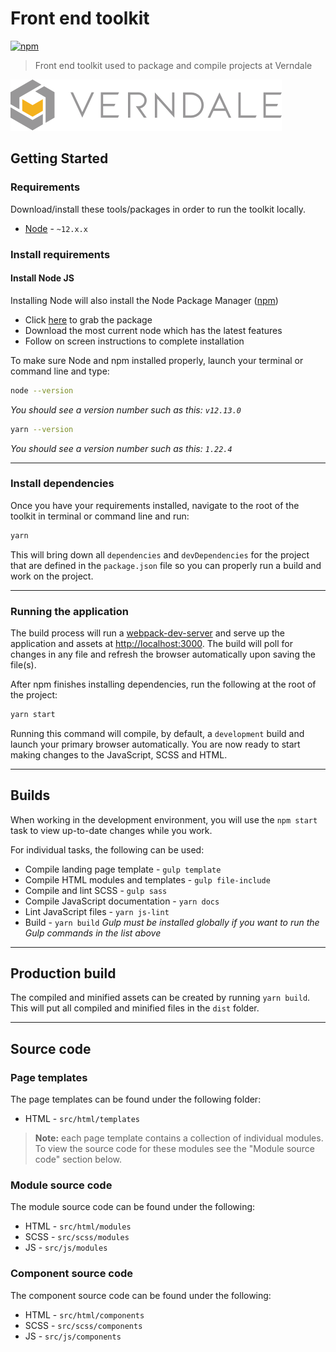# Front end toolkit

[![npm][npm-image]]()

> Front end toolkit used to package and compile projects at Verndale

![Verndale | verndale.com](src/images/logo-verndale.png "Verndale")

## Getting Started

### Requirements

Download/install these tools/packages in order to run the toolkit locally.

- [Node][node-url] - `~12.x.x`

### Install requirements

#### Install Node JS

Installing Node will also install the Node Package Manager ([npm][npm-url])

- Click [here][node-url] to grab the package
- Download the most current node which has the latest features
- Follow on screen instructions to complete installation

To make sure Node and npm installed properly, launch your terminal or command line and type:

```sh
node --version
```

_You should see a version number such as this: `v12.13.0`_

```sh
yarn --version
```

_You should see a version number such as this: `1.22.4`_

---

### Install dependencies

Once you have your requirements installed, navigate to the root of the toolkit in terminal or command line and run:

```sh
yarn
```

This will bring down all `dependencies` and `devDependencies` for the project that are defined in the `package.json` file so you can properly run a build and work on the project.

---

### Running the application

The build process will run a [webpack-dev-server](https://www.npmjs.com/package/webpack-dev-server) and serve up the application and assets at [http://localhost:3000](http://localhost:3000). The build will poll for changes in any file and refresh the browser automatically upon saving the file(s).

After npm finishes installing dependencies, run the following at the root of the project:

```sh
yarn start
```

Running this command will compile, by default, a `development` build and launch your primary browser automatically. You are now ready to start making changes to the JavaScript, SCSS and HTML.

---

## Builds

When working in the development environment, you will use the `npm start` task to view up-to-date changes while you work.

For individual tasks, the following can be used:

- Compile landing page template - `gulp template`
- Compile HTML modules and templates - `gulp file-include`
- Compile and lint SCSS - `gulp sass`
- Compile JavaScript documentation - `yarn docs`
- Lint JavaScript files - `yarn js-lint`
- Build - `yarn build`
  _Gulp must be installed globally if you want to run the Gulp commands in the list above_

---

## Production build

The compiled and minified assets can be created by running `yarn build`. This will put all compiled and minified
files in the `dist` folder.

---

## Source code

### Page templates

The page templates can be found under the following folder:

- HTML - `src/html/templates`

> **Note:** each page template contains a collection of individual modules.
> To view the source code for these modules see the "Module source code" section below.

### Module source code

The module source code can be found under the following:

- HTML - `src/html/modules`
- SCSS - `src/scss/modules`
- JS - `src/js/modules`

### Component source code

The component source code can be found under the following:

- HTML - `src/html/components`
- SCSS - `src/scss/components`
- JS - `src/js/components`

[node-url]: https://nodejs.org/en/
[npm-url]: https://www.npmjs.com/
[verndale-logo]: src/images/logo-verndale.png?raw=true "Verndale"
[npm-image]: https://img.shields.io/npm/v/npm.svg
